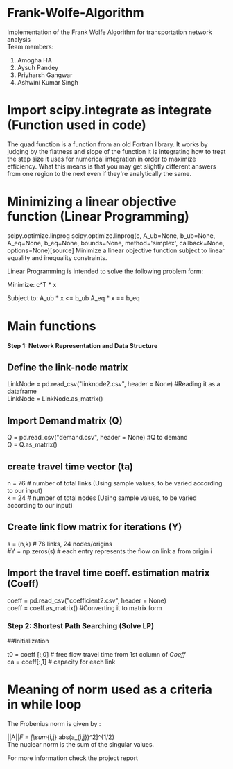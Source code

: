 # Frank-Wolfe-Algorithm
Implementation of the Frank Wolfe Algorithm for transportation network analysis <br>
Team members: <br>
  1) Amogha HA <br>
  2) Aysuh Pandey <br>
  3) Priyharsh Gangwar <br>
  4) Ashwini Kumar Singh <br>

# Import scipy.integrate as integrate (Function used in code)

The quad function is a function from an old Fortran library. It works by judging by the flatness and slope of the function it is integrating how to treat the step size it uses for numerical integration in order to maximize efficiency. What this means is that you may get slightly different answers from one region to the next even if they're analytically the same.


# Minimizing a linear objective function (Linear Programming)

scipy.optimize.linprog
scipy.optimize.linprog(c, A_ub=None, b_ub=None, A_eq=None, b_eq=None, bounds=None, method='simplex', callback=None, options=None)[source]
Minimize a linear objective function subject to linear equality and inequality constraints.

Linear Programming is intended to solve the following problem form:

Minimize:     c^T * x

Subject to:   A_ub * x <= b_ub
              A_eq * x == b_eq

# Main functions
#### Step 1: Network Representation and Data Structure
## Define the link-node matrix

LinkNode = pd.read_csv("linknode2.csv", header = None)  #Reading it as a dataframe <br>
LinkNode = LinkNode.as_matrix()


## Import Demand matrix (Q)
Q = pd.read_csv("demand.csv", header = None) #Q to demand <br>
Q = Q.as_matrix()

## create travel time vector (ta)
n = 76 # number of total links (Using sample values, to be varied according to our input) <br>
k = 24 # number of total nodes (Using sample values, to be varied according to our input) <br>

## Create link flow matrix for iterations (Y)
s = (n,k) # 76 links, 24 nodes/origins <br>
#Y = np.zeros(s) # each entry represents the flow on link a from origin i

## Import the travel time coeff. estimation matrix (Coeff)
coeff = pd.read_csv("coefficient2.csv", header = None) <br>
coeff = coeff.as_matrix() #Converting it to matrix form 

### Step 2: Shortest Path Searching (Solve LP)

##Initialization

t0 = coeff [:,0] # free flow travel time from 1st column of *Coeff* <br>
ca = coeff[:,1] # capacity for each link <br>

# Meaning of norm used as a criteria in while loop

The Frobenius norm is given by :

 ||A||_F = [\sum_{i,j} abs(a_{i,j})^2]^{1/2} <br>
The nuclear norm is the sum of the singular values.

For more information check the project report
